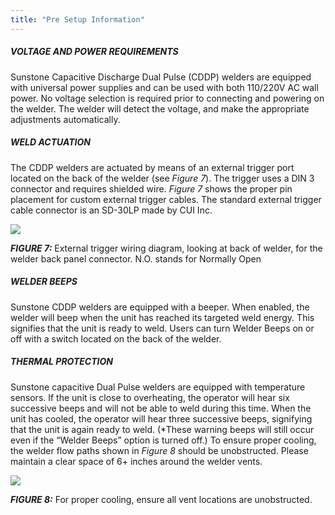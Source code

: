 ```yaml
---
title: "Pre Setup Information"
---
```


##### VOLTAGE AND POWER REQUIREMENTS

Sunstone Capacitive Discharge Dual Pulse (CDDP) welders are equipped
with universal power supplies and can be used with both 110/220V AC wall
power. No voltage selection is required prior to connecting and powering
on the welder. The welder will detect the voltage, and make the appropriate
adjustments automatically.

##### WELD ACTUATION

The CDDP welders are actuated by means of an external trigger port located
on the back of the welder (see *Figure 7*). The trigger uses a DIN 3 connector
and requires shielded wire. *Figure 7* shows the proper pin placement for
custom external trigger cables. The standard external trigger cable connector
is an SD-30LP made by CUI Inc.

<img src="../img/ch3-fig7.png" class="figure-img"/>

***FIGURE 7:*** External trigger wiring diagram, looking at back of welder, for the welder back panel connector. N.O. stands for Normally Open


##### WELDER BEEPS

Sunstone CDDP welders are equipped with a beeper. When enabled, the
welder will beep when the unit has reached its targeted weld energy. This
signifies that the unit is ready to weld. Users can turn Welder Beeps on or off
with a switch located on the back of the welder.

##### THERMAL PROTECTION

Sunstone capacitive Dual Pulse welders are equipped with temperature
sensors. If the unit is close to overheating, the operator will hear six
successive beeps and will not be able to weld during this time. When the unit
has cooled, the operator will hear three successive beeps, signifying that the
unit is again ready to weld. (*These warning beeps will still occur even if the
“Welder Beeps” option is turned off.) To ensure proper cooling, the welder
flow paths shown in *Figure 8* should be unobstructed. Please maintain a clear
space of 6+ inches around the welder vents.

<img src="../img/ch3-fig8.png" class="figure-img figure-xl"/>

***FIGURE 8:*** For proper cooling, ensure all vent locations are unobstructed.